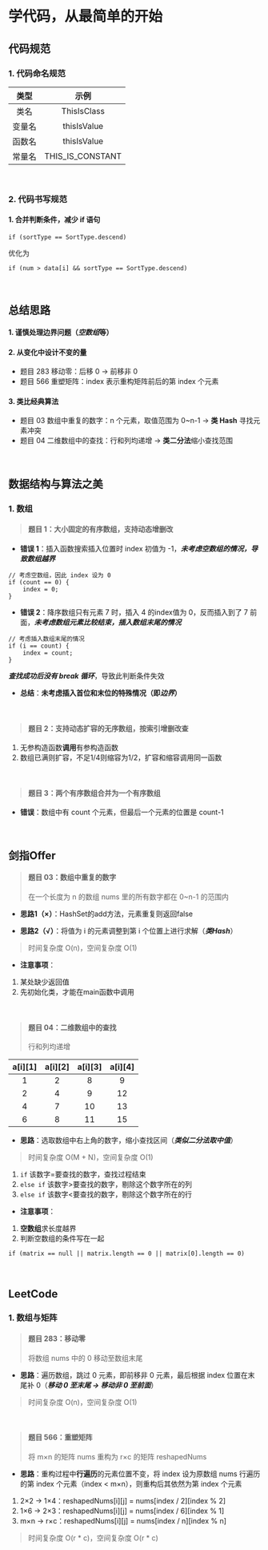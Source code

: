 # **学代码，从最简单的开始**

## **代码规范**

### **1. 代码命名规范**

|类型|示例|
|:--:|:--------:|
|类名|ThisIsClass|
|变量名|thisIsValue|
|函数名|thisIsValue|
|常量名|THIS_IS_CONSTANT|

<br>

### **2. 代码书写规范**

#### 1. 合并判断条件，减少 if 语句

```
if (sortType == SortType.descend)
```
优化为
```
if (num > data[i] && sortType == SortType.descend)
```

<br>

## **总结思路**

#### 1. 谨慎处理边界问题（***空数组***等）

#### 2. 从变化中设计**不变**的量
- 题目 283 移动零：后移 0 → 前移非 0
- 题目 566 重塑矩阵：index 表示重构矩阵前后的第 index 个元素

#### 3. **类比**经典算法
- 题目 03 数组中重复的数字：n 个元素，取值范围为 0~n-1 → **类 Hash** 寻找元素冲突
- 题目 04 二维数组中的查找：行和列均递增 → **类二分法**缩小查找范围
 
<br>

## **数据结构与算法之美**

### **1. 数组**

> #### **题目 1：大小固定的有序数组，支持动态增删改**

- **错误 1**：插入函数搜索插入位置时 index 初值为 -1，***未考虑空数组的情况，导致数组越界***


```
// 考虑空数组，因此 index 设为 0
if (count == 0) {
    index = 0;
}
```

- **错误 2**：降序数组只有元素 7 时，插入 4 的index值为 0，反而插入到了 7 前面，***未考虑数组元素比较结束，插入数组末尾的情况***
```
// 考虑插入数组末尾的情况
if (i == count) {
    index = count;
}
```
***查找成功后没有 break 循环***，导致此判断条件失效

- **总结**：**未考虑插入首位和末位的特殊情况（即*边界*）**

<br>

> #### **题目 2：支持动态扩容的无序数组，按索引增删改查**

1. 无参构造函数**调用**有参构造函数
2. 数组已满则扩容，不足1/4则缩容为1/2，扩容和缩容调用同一函数

<br>

> #### **题目 3：两个有序数组合并为一个有序数组**

- **错误**：数组中有 count 个元素，但最后一个元素的位置是 count-1

<br>

## **剑指Offer**

> #### **题目 03：数组中重复的数字**
> 在一个长度为 n 的数组 nums 里的所有数字都在 0~n-1 的范围内

- **思路1（×）**：HashSet的add方法，元素重复则返回false

- **思路2（√）**：将值为 i 的元素调整到第 i 个位置上进行求解（***类Hash***）
> 时间复杂度 O(n)，空间复杂度 O(1)

- **注意事项**：
1. 某处缺少返回值
2. 先初始化类，才能在main函数中调用

<br>

> #### **题目 04：二维数组中的查找**
> 行和列均递增

|a[i][1]|a[i][2]|a[i][3]|a[i][4]|
|:-:|:-:|:-:|:-:|
|1|2|8|9|
|2|4|9|12|
|4|7|10|13|
|6|8|11|15|
 
- **思路**：选取数组中右上角的数字，缩小查找区间（***类似二分法取中值***）
> 时间复杂度 O(M + N)，空间复杂度 O(1)
1. `if` 该数字=要查找的数字，查找过程结束
2. `else if` 该数字>要查找的数字，剔除这个数字所在的列
3. `else if` 该数字<要查找的数字，剔除这个数字所在的行

- **注意事项**：
1. **空数组**求长度越界
2. 判断空数组的条件写在一起
```
if (matrix == null || matrix.length == 0 || matrix[0].length == 0)
```

<br>

## **LeetCode**

### **1. 数组与矩阵**

> #### **题目 283：移动零**
> 将数组 nums 中的 0 移动至数组末尾

- **思路**：遍历数组，跳过 0 元素，即前移非 0 元素，最后根据 index 位置在末尾补 0（***移动 0 至末尾 → 移动非 0 至前面***）
> 时间复杂度 O(n)，空间复杂度 O(1)

<br>

> #### **题目 566：重塑矩阵**
> 将 m×n 的矩阵 nums 重构为 r×c 的矩阵 reshapedNums

- **思路**：重构过程中**行遍历**的元素位置不变，将 index 设为原数组 nums 行遍历的第 index 个元素（index < m×n），则重构后其依然为第 index 个元素
1. 2×2 → 1×4：reshapedNums[i][j] = nums[index / 2][index % 2]
2. 1×6 → 2×3：reshapedNums[i][j] = nums[index / 6][index % 1]
3. m×n → r×c：reshapedNums[i][j] = nums[index / n][index % n]

> 时间复杂度 O(r * c)，空间复杂度 O(r * c)


